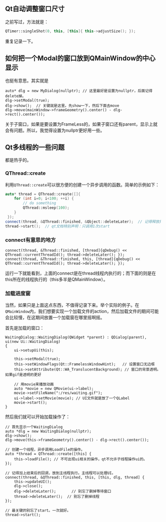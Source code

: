 ## Qt自动调整窗口尺寸
之前写过，方法就是：
```cpp
QTimer::singleShot(0, this, [this]{ this->adjustSize(); });
```
重复记录一下。

## 如何把一个Modal的窗口放到QMainWindow的中心显示
也挺有意思。其实就是
```
auto* dlg = new MyDialog(nullptr); // 这里最好是设置为nullptr，后面记得delete掉。
dlg->setModal(true);
dlg->show();  // 关键就是这里。先show一下，然后下面去move
dlg->move(mainWindow->frameGeometry().center() - dlg->rect().center());
```
关于子窗口，如果是要设置为FrameLess的，如果子窗口还有parent，显示上就会有问题。所以，我觉得设置为nullptr更好用一些。

## Qt多线程的一些问题
都是热乎的。

### QThread::create
利用`QThread::create`可以很方便的创建一个异步调用的函数。简单的示例如下：
```cpp
auto* thread = QThread::create([]{
    for (int i=0; i<100; ++i) {
        // do something
        QThread::msleep(100);
    }
 });
connect(thread, &QThread::finished, &Qbject::deleteLater);  // 记得释放掉
thread->start();  // qt文档特别声明：只调用1次start
```

### connect有意思的地方
```
connect(thread, &Thread::finished, [thread]{qDebug() << QThread::currentThreadId(); thread->deleteLater(); });
connect(thread, &Thread::finished, this, [thread]{qDebug() << QThread::currentThreadId(); thread->deleteLater(); });
```
运行一下就能看到，上面的connect是在thread线程内执行的；而下面的则是在this所在的线程执行的（this多半是QMainWindow）。

### 加载进度窗
当然，如果只是上面这点东西，不值得记录下来。举个实际的例子。在`QMainWindow`内，我们想要实现一个加载文件的action，然后加载文件的期间可能会比较慢，在这期间放置一个加载窗在哪里摇啊摇。

首先是加载的窗口：
```
WaitingDialog::WaitingDialog(QWidget *parent) : QDialog(parent), ui(new Ui::WaitingDialog)
{
    ui->setupUi(this);

    this->setModal(true);
    this->setWindowFlags(Qt::FramelessWindowHint);   // 设置窗口无边框
    this->setAttribute(Qt::WA_TranslucentBackground); // 窗口的背景透明。如果gif是透明的更好

    // 用movie来播放动画
    auto *movie = new QMovie(ui->label);
    movie->setFileName(":/res/waiting.gif");
    ui->label->setMovie(movie); // UI文件就是放了一个QLabel
    movie->start();
}
```

然后我们就可以开始加载操作了：
```
// 首先显示一个WaitingDialog
auto *dlg = new WaitingDialog(nullptr);
dlg->show();
dlg->move(this->frameGeometry().center() - dlg->rect().center());

// 创建一个线程，异步调用LoadFile的操作。
auto *thread = QThread::create([this] {
    this->loadFile(); // 不可出现ui相关的操作，qt不允许子线程操作ui的。
});

// 记得加上结束后的回调，放到主线程执行。主线程可以处理UI。
connect(thread, &QThread::finished, this, [this, dlg, thread] {
    this->updateUI();
    dlg->close();
    dlg->deleteLater();       // 别忘了删掉等待窗口
    thread->deleteLater();  // 别忘了删掉线程
});

// 最关键的别忘了start。一次就好。
thread->start();
```